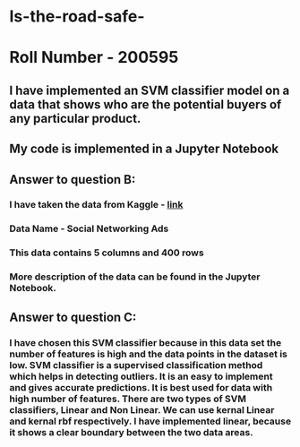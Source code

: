 # Is-the-road-safe-
# Roll Number - 200595


## I have implemented an SVM classifier model on a data that shows who are the potential buyers of any particular product.
## My code is implemented in a Jupyter Notebook

## Answer to question B:
### I have taken the data from Kaggle - [link](https://www.kaggle.com/datasets/rakeshrau/social-network-ads)
### Data Name - Social Networking Ads
### This data contains 5 columns and 400 rows
### More description of the data can be found in the Jupyter Notebook.


## Answer to question C:
### I have chosen this SVM classifier because in this data set the number of features is high and the data points in the dataset is low. SVM classifier is a supervised classification method which helps in detecting outliers. It is an easy to implement and gives accurate predictions. It is best used for data with high number of features. There are two types of SVM classifiers, Linear and Non Linear. We can use kernal Linear and kernal rbf respectively. I have implemented linear, because it shows a clear boundary between the two data areas. 

